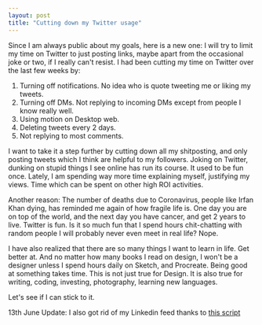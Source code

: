 ```yaml
---
layout: post
title: "Cutting down my Twitter usage"
---
```


Since I am always public about my goals, here is a new one: I will try to limit my time on Twitter to just posting links, maybe apart from the occasional joke or two, if I really can't resist. I had been cutting my time on Twitter over the last few weeks by:
1. Turning off notifications. No idea who is quote tweeting me or liking my tweets.
2. Turning off DMs. Not replying to incoming DMs except from people I know really well.
3. Using motion on Desktop web.
4. Deleting tweets every 2 days.
5. Not replying to most comments.

I want to take it a step further by cutting down all my shitposting, and only posting tweets which I think are helpful to my followers. Joking on Twitter, dunking on stupid things I see online has run its course. It used to be fun once. Lately, I am spending way more time explaining myself, justifying my views. Time which can be spent on other high ROI activities.

Another reason: The number of deaths due to Coronavirus, people like Irfan Khan dying, has reminded me again of how fragile life is. One day you are on top of the world, and the next day you have cancer, and get 2 years to live. Twitter is fun. Is it so much fun that I spend hours chit-chatting with random people I will probably never even meet in real life? Nope.

I have also realized that there are so many things I want to learn in life. Get better at. And no matter how many books I read on design, I won't be a designer unless I spend hours daily on Sketch, and Procreate. Being good at something takes time. This is not just true for Design. It is also true for writing, coding, investing, photography, learning new languages.

Let's see if I can stick to it.

13th June Update: I also got rid of my Linkedin feed thanks to [this script](https://gist.github.com/brunolemos/8e13c5472b0c07d795aa766423569546)
